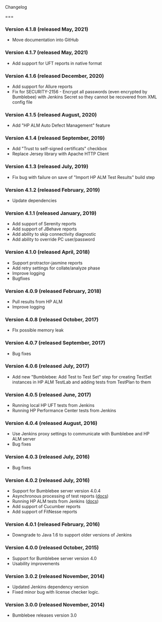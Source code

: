 Changelog

===

### Version 4.1.8 (released May, 2021) 

-	Move documentation into GitHub

### Version 4.1.7 (released May, 2021) 

-	Add support for UFT reports in native format

### Version 4.1.6 (released December, 2020)

-	Add support for Allure reports
-	Fix for SECURITY-2156 - Encrypt all passwords (even encrypted by Bumblebee) with
Jenkins Secret so they cannot be recovered from XML config file

### Version 4.1.5 (released August, 2020)

-	Add "HP ALM Auto Defect Management" feature

### Version 4.1.4 (released September, 2019)

-   Add "Trust to self-signed certificats" checkbox
-   Replace Jersey library with Apache HTTP Client

### Version 4.1.3 (released July, 2019)

-   Fix bug with failure on save of "Import HP ALM Test Results" build
    step

### Version 4.1.2 (released February, 2019)

-   Update dependencies

### Version 4.1.1 (released January, 2019)

-   Add support of Serenity reports
-   Add support of JBehave reports
-   Add ability to skip connectivity diagnostic
-   Add ability to override PC user/password

### Version 4.1.0 (released April, 2018)

-   Support protractor-jasmine reports
-   Add retry settings for collate/analyze phase
-   Improve logging
-   Bugfixes

### Version 4.0.9 (released February, 2018)

-   Pull results from HP ALM
-   Improve logging

### Version 4.0.8 (released October, 2017)

-   FIx possible memory leak

### Version 4.0.7 (released September, 2017)

-   Bug fixes

### Version 4.0.6 (released July, 2017)

-   Add new "Bumblebee: Add Test to Test Set" step for creating TestSet
    instances in HP ALM TestLab and adding tests from TestPlan to them

### Version 4.0.5 (released June, 2017)

-   Running local HP UFT tests from Jenkins
-   Running HP Performance Center tests from Jenkins

### Version 4.0.4 (released August, 2016)

-   Use Jenkins proxy settings to communicate with Bumblebee and HP ALM
    server
-   Bug fixes

### Version 4.0.3 (released July, 2016)

-   Bug fixes

### Version 4.0.2 (released July, 2016)

-   Support for Bumblebee server version 4.0.4
-   Asynchronous processing of test reports
    ([docs](http://www.agiletestware.com/docs/bumblebee-docs/en/latest/ci-integration/jenkins/#offline-asynchronous-processing-of-test-reports))
-   Running HP ALM tests from Jenkins
    ([docs](http://www.agiletestware.com/docs/bumblebee-docs/en/latest/ci-integration/jenkins/#running-tests-in-hp-alm-from-jenkins))
-   Add support of Cucumber reports
-   Add support of FitNesse reports

### Version 4.0.1 (released February, 2016)

-   Downgrade to Java 1.6 to support older versions of Jenkins

### Version 4.0.0 (released October, 2015)

-   Support for Bumblebee server version 4.0
-   Usability improvements

### Version 3.0.2 (released November, 2014)

-   Updated Jenkins dependency version
-   Fixed minor bug with license checker logic.

### Version 3.0.0 (released November, 2014)

-   Bumblebee releases version 3.0
